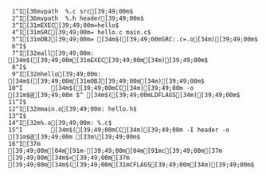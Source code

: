      1^I[36mvpath  %.c src[39;49;00m$
     2^I[36mvpath  %.h header[39;49;00m$
     3^I[31mEXEC[39;49;00m=hello$
     4^I[31mSRC[39;49;00m= hello.c main.c$
     5^I[31mOBJ[39;49;00m= [34m$([39;49;00mSRC:.c=.o[34m)[39;49;00m$
     6^I$
     7^I[32mall[39;49;00m: [34m$([39;49;00m[31mEXEC[39;49;00m[34m)[39;49;00m$
     8^I$
     9^I[32mhello[39;49;00m: [34m$([39;49;00m[31mOBJ[39;49;00m[34m)[39;49;00m$
    10^I        [34m$([39;49;00mCC[34m)[39;49;00m -o [31m$@[39;49;00m $^ [34m$([39;49;00mLDFLAGS[34m)[39;49;00m$
    11^I$
    12^I[32mmain.o[39;49;00m: hello.h$
    13^I$
    14^I[32m%.o[39;49;00m: %.c$
    15^I        [34m$([39;49;00mCC[34m)[39;49;00m -I header -o [31m$@[39;49;00m [33m\[39;49;00m$
    16^I[37m        [39;49;00m[04m[91m-[39;49;00m[04m[91mc[39;49;00m[37m [39;49;00m[34m$<[39;49;00m[37m [39;49;00m[34m$([39;49;00m[31mCFLAGS[39;49;00m[34m)[39;49;00m$
